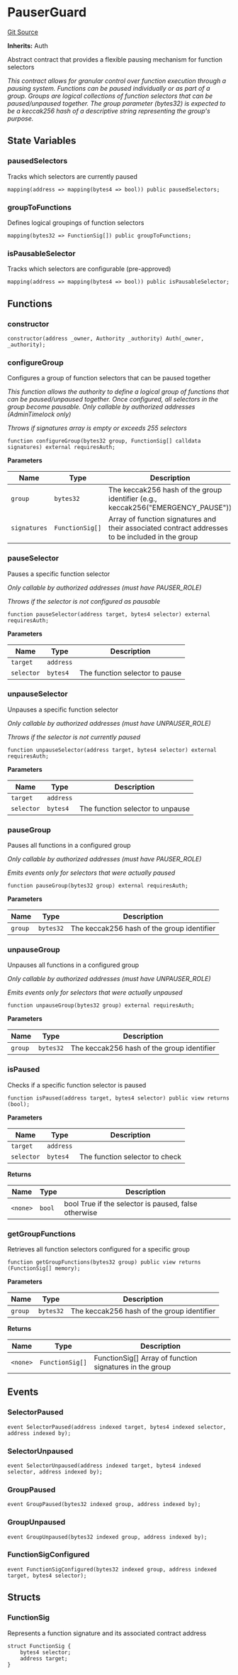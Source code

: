 # PauserGuard
[Git Source](https://github.com/Level-Money/contracts/blob/8e1575e7e26fdc58ac15be6578d36ba7aa02390c/src/v2/common/guard/PauserGuard.sol)

**Inherits:**
Auth

Abstract contract that provides a flexible pausing mechanism for function selectors

*This contract allows for granular control over function execution through a pausing system.
Functions can be paused individually or as part of a group. Groups are logical collections of
function selectors that can be paused/unpaused together.
The group parameter (bytes32) is expected to be a keccak256 hash of a descriptive string
representing the group's purpose.*


## State Variables
### pausedSelectors
Tracks which selectors are currently paused


```solidity
mapping(address => mapping(bytes4 => bool)) public pausedSelectors;
```


### groupToFunctions
Defines logical groupings of function selectors


```solidity
mapping(bytes32 => FunctionSig[]) public groupToFunctions;
```


### isPausableSelector
Tracks which selectors are configurable (pre-approved)


```solidity
mapping(address => mapping(bytes4 => bool)) public isPausableSelector;
```


## Functions
### constructor


```solidity
constructor(address _owner, Authority _authority) Auth(_owner, _authority);
```

### configureGroup

Configures a group of function selectors that can be paused together

*This function allows the authority to define a logical group of functions
that can be paused/unpaused together. Once configured, all selectors in the group
become pausable. Only callable by authorized addresses (AdminTimelock only)*

*Throws if signatures array is empty or exceeds 255 selectors*


```solidity
function configureGroup(bytes32 group, FunctionSig[] calldata signatures) external requiresAuth;
```
**Parameters**

|Name|Type|Description|
|----|----|-----------|
|`group`|`bytes32`|The keccak256 hash of the group identifier (e.g., keccak256("EMERGENCY_PAUSE"))|
|`signatures`|`FunctionSig[]`|Array of function signatures and their associated contract addresses to be included in the group|


### pauseSelector

Pauses a specific function selector

*Only callable by authorized addresses (must have PAUSER_ROLE)*

*Throws if the selector is not configured as pausable*


```solidity
function pauseSelector(address target, bytes4 selector) external requiresAuth;
```
**Parameters**

|Name|Type|Description|
|----|----|-----------|
|`target`|`address`||
|`selector`|`bytes4`|The function selector to pause|


### unpauseSelector

Unpauses a specific function selector

*Only callable by authorized addresses (must have UNPAUSER_ROLE)*

*Throws if the selector is not currently paused*


```solidity
function unpauseSelector(address target, bytes4 selector) external requiresAuth;
```
**Parameters**

|Name|Type|Description|
|----|----|-----------|
|`target`|`address`||
|`selector`|`bytes4`|The function selector to unpause|


### pauseGroup

Pauses all functions in a configured group

*Only callable by authorized addresses (must have PAUSER_ROLE)*

*Emits events only for selectors that were actually paused*


```solidity
function pauseGroup(bytes32 group) external requiresAuth;
```
**Parameters**

|Name|Type|Description|
|----|----|-----------|
|`group`|`bytes32`|The keccak256 hash of the group identifier|


### unpauseGroup

Unpauses all functions in a configured group

*Only callable by authorized addresses (must have UNPAUSER_ROLE)*

*Emits events only for selectors that were actually unpaused*


```solidity
function unpauseGroup(bytes32 group) external requiresAuth;
```
**Parameters**

|Name|Type|Description|
|----|----|-----------|
|`group`|`bytes32`|The keccak256 hash of the group identifier|


### isPaused

Checks if a specific function selector is paused


```solidity
function isPaused(address target, bytes4 selector) public view returns (bool);
```
**Parameters**

|Name|Type|Description|
|----|----|-----------|
|`target`|`address`||
|`selector`|`bytes4`|The function selector to check|

**Returns**

|Name|Type|Description|
|----|----|-----------|
|`<none>`|`bool`|bool True if the selector is paused, false otherwise|


### getGroupFunctions

Retrieves all function selectors configured for a specific group


```solidity
function getGroupFunctions(bytes32 group) public view returns (FunctionSig[] memory);
```
**Parameters**

|Name|Type|Description|
|----|----|-----------|
|`group`|`bytes32`|The keccak256 hash of the group identifier|

**Returns**

|Name|Type|Description|
|----|----|-----------|
|`<none>`|`FunctionSig[]`|FunctionSig[] Array of function signatures in the group|


## Events
### SelectorPaused

```solidity
event SelectorPaused(address indexed target, bytes4 indexed selector, address indexed by);
```

### SelectorUnpaused

```solidity
event SelectorUnpaused(address indexed target, bytes4 indexed selector, address indexed by);
```

### GroupPaused

```solidity
event GroupPaused(bytes32 indexed group, address indexed by);
```

### GroupUnpaused

```solidity
event GroupUnpaused(bytes32 indexed group, address indexed by);
```

### FunctionSigConfigured

```solidity
event FunctionSigConfigured(bytes32 indexed group, address indexed target, bytes4 selector);
```

## Structs
### FunctionSig
Represents a function signature and its associated contract address


```solidity
struct FunctionSig {
    bytes4 selector;
    address target;
}
```

